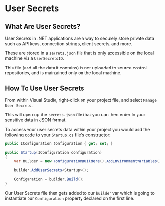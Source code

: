 # User Secrets

## What Are User Secrets?

User Secrets in .NET applications are a way to securely store private data such as API keys, connection strings, client secrets, and more.

These are stored in a `secrets.json` file that is only accessible on the local machine via a `UserSecretsID`.

This file (and all the data it contains) is not uploaded to source control repositories, and is maintained only on the local machine.

## How To Use User Secrets

From within Visual Studio, right-click on your project file, and select `Manage User Secrets`.

This will open up the `secrets.json` file that you can then enter in your sensitive data in JSON format.

To access your user secrets data within your project you would add the following code to your `Startup.cs` file's constructor:

```cs
public IConfiguration Configuration { get; set; }

public Startup(IConfiguration configuration)
{
    var builder = new ConfigurationBuildere().AddEnvironmentVariables();

    builder.AddUserSecrets<Startup>();

    Configuration = builder.Build();
}
```

Our User Secrets file then gets added to our `builder` var which is going to instantiate our `Configuration` property declared on the first line.
